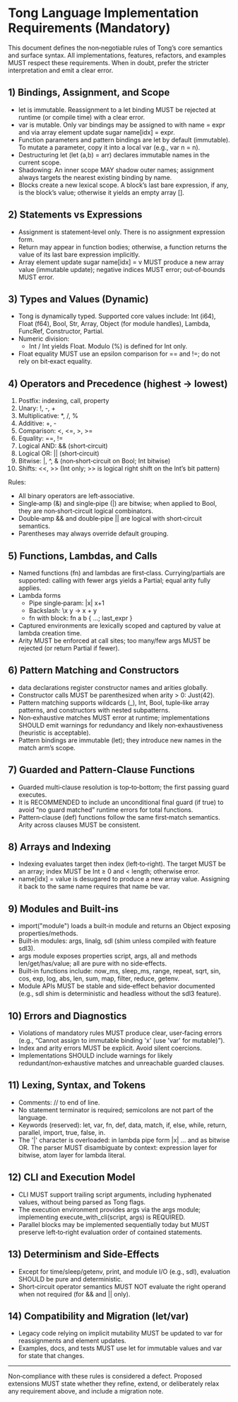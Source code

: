 # Tong Language Implementation Requirements (Mandatory)

This document defines the non‑negotiable rules of Tong’s core semantics and surface syntax. All implementations, features, refactors, and examples MUST respect these requirements. When in doubt, prefer the stricter interpretation and emit a clear error.

## 1) Bindings, Assignment, and Scope

- let is immutable. Reassignment to a let binding MUST be rejected at runtime (or compile time) with a clear error.
- var is mutable. Only var bindings may be assigned to with name = expr and via array element update sugar name[idx] = expr.
- Function parameters and pattern bindings are let by default (immutable). To mutate a parameter, copy it into a local var (e.g., var n = n).
- Destructuring let (let (a,b) = arr) declares immutable names in the current scope.
- Shadowing: An inner scope MAY shadow outer names; assignment always targets the nearest existing binding by name.
- Blocks create a new lexical scope. A block’s last bare expression, if any, is the block’s value; otherwise it yields an empty array [].

## 2) Statements vs Expressions

- Assignment is statement‑level only. There is no assignment expression form.
- Return may appear in function bodies; otherwise, a function returns the value of its last bare expression implicitly.
- Array element update sugar name[idx] = v MUST produce a new array value (immutable update); negative indices MUST error; out‑of‑bounds MUST error.

## 3) Types and Values (Dynamic)

- Tong is dynamically typed. Supported core values include: Int (i64), Float (f64), Bool, Str, Array, Object (for module handles), Lambda, FuncRef, Constructor, Partial.
- Numeric division:
  - Int / Int yields Float. Modulo (%) is defined for Int only.
- Float equality MUST use an epsilon comparison for == and !=; do not rely on bit‑exact equality.

## 4) Operators and Precedence (highest → lowest)

1. Postfix: indexing, call, property
2. Unary: !, -, +
3. Multiplicative: *, /, %
4. Additive: +, -
5. Comparison: <, <=, >, >=
6. Equality: ==, !=
7. Logical AND: && (short‑circuit)
8. Logical OR: || (short‑circuit)
9. Bitwise: |, ^, & (non‑short‑circuit on Bool; Int bitwise)
10. Shifts: <<, >> (Int only; >> is logical right shift on the Int’s bit pattern)

Rules:
- All binary operators are left‑associative.
- Single‑amp (&) and single‑pipe (|) are bitwise; when applied to Bool, they are non‑short‑circuit logical combinators.
- Double‑amp && and double‑pipe || are logical with short‑circuit semantics.
- Parentheses may always override default grouping.

## 5) Functions, Lambdas, and Calls

- Named functions (fn) and lambdas are first‑class. Currying/partials are supported: calling with fewer args yields a Partial; equal arity fully applies.
- Lambda forms
  - Pipe single‑param: |x| x+1
  - Backslash: \x y -> x + y
  - fn with block: fn a b { ...; last_expr }
- Captured environments are lexically scoped and captured by value at lambda creation time.
- Arity MUST be enforced at call sites; too many/few args MUST be rejected (or return Partial if fewer).

## 6) Pattern Matching and Constructors

- data declarations register constructor names and arities globally.
- Constructor calls MUST be parenthesized when arity > 0: Just(42).
- Pattern matching supports wildcards (_), Int, Bool, tuple‑like array patterns, and constructors with nested subpatterns.
- Non‑exhaustive matches MUST error at runtime; implementations SHOULD emit warnings for redundancy and likely non‑exhaustiveness (heuristic is acceptable).
- Pattern bindings are immutable (let); they introduce new names in the match arm’s scope.

## 7) Guarded and Pattern‑Clause Functions

- Guarded multi‑clause resolution is top‑to‑bottom; the first passing guard executes.
- It is RECOMMENDED to include an unconditional final guard (if true) to avoid “no guard matched” runtime errors for total functions.
- Pattern‑clause (def) functions follow the same first‑match semantics. Arity across clauses MUST be consistent.

## 8) Arrays and Indexing

- Indexing evaluates target then index (left‑to‑right). The target MUST be an array; index MUST be Int ≥ 0 and < length; otherwise error.
- name[idx] = value is desugared to produce a new array value. Assigning it back to the same name requires that name be var.

## 9) Modules and Built‑ins

- import("module") loads a built‑in module and returns an Object exposing properties/methods.
- Built‑in modules: args, linalg, sdl (shim unless compiled with feature sdl3).
- args module exposes properties script, args, all and methods len/get/has/value; all are pure with no side‑effects.
- Built‑in functions include: now_ms, sleep_ms, range, repeat, sqrt, sin, cos, exp, log, abs, len, sum, map, filter, reduce, getenv.
- Module APIs MUST be stable and side‑effect behavior documented (e.g., sdl shim is deterministic and headless without the sdl3 feature).

## 10) Errors and Diagnostics

- Violations of mandatory rules MUST produce clear, user‑facing errors (e.g., “Cannot assign to immutable binding 'x' (use 'var' for mutable)”).
- Index and arity errors MUST be explicit. Avoid silent coercions.
- Implementations SHOULD include warnings for likely redundant/non‑exhaustive matches and unreachable guarded clauses.

## 11) Lexing, Syntax, and Tokens

- Comments: // to end of line.
- No statement terminator is required; semicolons are not part of the language.
- Keywords (reserved): let, var, fn, def, data, match, if, else, while, return, parallel, import, true, false, in.
- The '|' character is overloaded: in lambda pipe form |x| ... and as bitwise OR. The parser MUST disambiguate by context: expression layer for bitwise, atom layer for lambda literal.

## 12) CLI and Execution Model

- CLI MUST support trailing script arguments, including hyphenated values, without being parsed as Tong flags.
- The execution environment provides args via the args module; implementing execute_with_cli(script, args) is REQUIRED.
- Parallel blocks may be implemented sequentially today but MUST preserve left‑to‑right evaluation order of contained statements.

## 13) Determinism and Side‑Effects

- Except for time/sleep/getenv, print, and module I/O (e.g., sdl), evaluation SHOULD be pure and deterministic.
- Short‑circuit operator semantics MUST NOT evaluate the right operand when not required (for && and || only).

## 14) Compatibility and Migration (let/var)

- Legacy code relying on implicit mutability MUST be updated to var for reassignments and element updates.
- Examples, docs, and tests MUST use let for immutable values and var for state that changes.

---

Non‑compliance with these rules is considered a defect. Proposed extensions MUST state whether they refine, extend, or deliberately relax any requirement above, and include a migration note.
